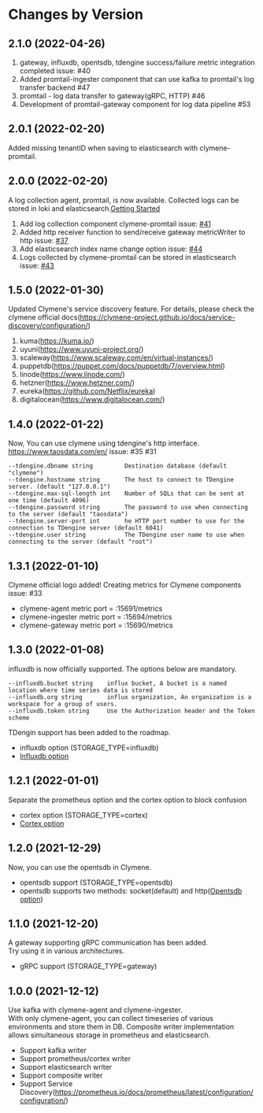 Changes by Version
==================

2.1.0 (2022-04-26)
-----------------
1. gateway, influxdb, opentsdb, tdengine success/failure metric integration completed issue: #40  
2. Added promtail-ingester component that can use kafka to promtail's log transfer backend #47  
3. promtail - log data transfer to gateway(gRPC, HTTP) #46  
4. Development of promtail-gateway component for log data pipeline #53  

2.0.1 (2022-02-20)
-----------------
Added missing tenantID when saving to elasticsearch with clymene-promtail.


2.0.0 (2022-02-20)
-----------------
A log collection agent, promtail, is now available. Collected logs can be stored in loki and elasticsearch.[Getting Started](https://github.com/Clymene-project/Clymene/blob/main/docs/clymene-promtail/README.md)  

1. Add log collection component clymene-promtail issue: [#41](https://github.com/Clymene-project/Clymene/issues/41)  
2. Added http receiver function to send/receive gateway metricWriter to http issue: [#37](https://github.com/Clymene-project/Clymene/issues/37)  
3. Add elasticsearch index name change option issue: [#44](https://github.com/Clymene-project/Clymene/issues/44)  
4. Logs collected by clymene-promtail can be stored in elasticsearch issue: [#43](https://github.com/Clymene-project/Clymene/issues/43)  

1.5.0 (2022-01-30)
-----------------
Updated Clymene's service discovery feature. For details, please check the clymene official docs(https://clymene-project.github.io/docs/service-discovery/configuration/)
1. kuma(https://kuma.io/)
2. uyuni(https://www.uyuni-project.org/)
3. scaleway(https://www.scaleway.com/en/virtual-instances/)
4. puppetdb(https://puppet.com/docs/puppetdb/7/overview.html)
5. linode(https://www.linode.com/)
6. hetzner(https://www.hetzner.com/)
7. eureka(https://github.com/Netflix/eureka)
8. digitalocean(https://www.digitalocean.com/)

1.4.0 (2022-01-22)
-----------------
Now, You can use clymene using tdengine's http interface.
https://www.taosdata.com/en/
issue: #35 #31

```
--tdengine.dbname string         Destination database (default "clymene")
--tdengine.hostname string       The host to connect to TDengine server. (default "127.0.0.1")
--tdengine.max-sql-length int    Number of SQLs that can be sent at one time (default 4096)
--tdengine.password string       The password to use when connecting to the server (default "taosdata")
--tdengine.server-port int       he HTTP port number to use for the connection to TDengine server (default 6041)
--tdengine.user string           The TDengine user name to use when connecting to the server (default "root")
```

1.3.1 (2022-01-10)
-----------------
Clymene official logo added!
Creating metrics for Clymene components issue: #33  
- clymene-agent metric port = :15691/metrics  
- clymene-ingester metric port = :15694/metrics  
- clymene-gateway metric port = :15690/metrics  

1.3.0 (2022-01-08)
-----------------
influxdb is now officially supported. The options below are mandatory.
```
--influxdb.bucket string    influx bucket, A bucket is a named location where time series data is stored
--influxdb.org string       influx organization, An organization is a workspace for a group of users.
--influxdb.token string     Use the Authorization header and the Token scheme
```
TDengin support has been added to the roadmap.

- influxdb option (STORAGE_TYPE=influxdb)
- [Influxdb option](./docs/clymene-agent/influxdb/influxdb-options.md)

1.2.1 (2022-01-01)
-----------------
Separate the prometheus option and the cortex option to block confusion

- cortex option (STORAGE_TYPE=cortex)
- [Cortex option](./docs/clymene-agent/cortex/cortex-option.md)

1.2.0 (2021-12-29)
-----------------
Now, you can use the opentsdb in Clymene.

- opentsdb support (STORAGE_TYPE=opentsdb)
- opentsdb supports two methods: socket(default) and
  http([Opentsdb option](./docs/clymene-agent/opentsdb/opentsdb-option.md))

1.1.0 (2021-12-20)
-----------------
A gateway supporting gRPC communication has been added.  
Try using it in various architectures.

- gRPC support (STORAGE_TYPE=gateway)

1.0.0 (2021-12-12)
------------------
Use kafka with clymene-agent and clymene-ingester.  
With only clymene-agent, you can collect timeseries of various environments and store them in DB. Composite writer
implementation allows simultaneous storage in prometheus and elasticsearch.

- Support kafka writer
- Support prometheus/cortex writer
- Support elasticsearch writer
- Support composite writer
- Support Service Discovery(https://prometheus.io/docs/prometheus/latest/configuration/configuration/)
